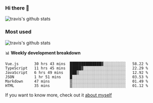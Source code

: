 ### Hi there 👋

<!--
**HondryTravis/HondryTravis** is a ✨ _special_ ✨ repository because its `README.md` (this file) appears on your GitHub profile.

Here are some ideas to get you started:

- 🔭 I’m currently working on ...
- 🌱 I’m currently learning ...
- 👯 I’m looking to collaborate on ...
- 🤔 I’m looking for help with ...
- 💬 Ask me about ...
- 📫 How to reach me: ...
- 😄 Pronouns: ...
- ⚡ Fun fact: ...
-->

![travis's github stats](https://github-readme-stats.vercel.app/api?username=HondryTravis&hide=stars)
### Most used
![travis's github stats](https://github-readme-stats.anuraghazra1.vercel.app/api/top-langs/?username=HondryTravis&layout=compact&hide_title=true)

📊 **Weekly development breakdown**

<!--START_SECTION:waka-->

```text
Vue.js       30 hrs 43 mins  ██████████████▓░░░░░░░░░░   58.22 %
TypeScript   11 hrs 45 mins  █████▓░░░░░░░░░░░░░░░░░░░   22.29 %
JavaScript   6 hrs 49 mins   ███▒░░░░░░░░░░░░░░░░░░░░░   12.92 %
JSON         1 hr 51 mins    █░░░░░░░░░░░░░░░░░░░░░░░░   03.53 %
Markdown     47 mins         ▒░░░░░░░░░░░░░░░░░░░░░░░░   01.49 %
HTML         35 mins         ▒░░░░░░░░░░░░░░░░░░░░░░░░   01.12 %
```

<!--END_SECTION:waka-->

If you want to know more, check out it [about myself](https://hondrytravis.github.io/)
